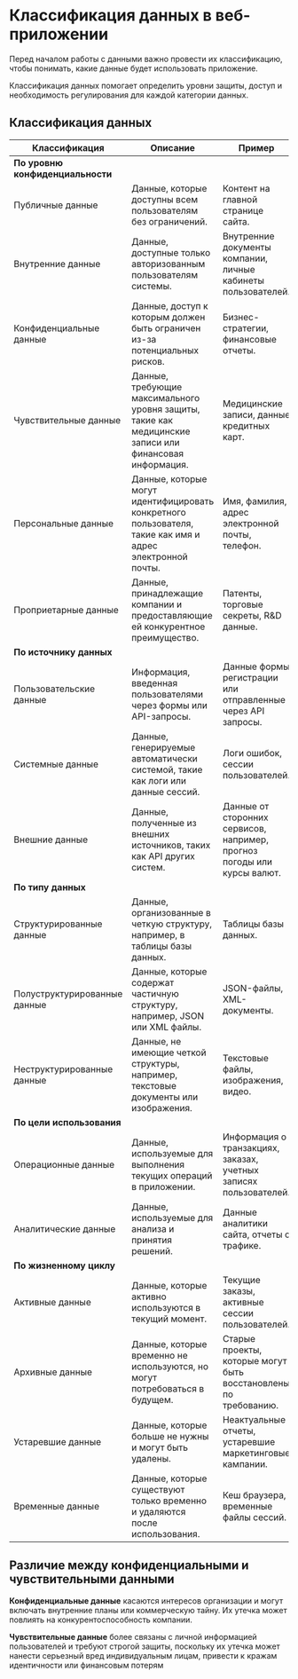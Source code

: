 # Классификация данных в веб-приложении

Перед началом работы с данными важно провести их классификацию, чтобы понимать, какие данные будет использовать приложение.

Классификация данных помогает определить уровни защиты, доступ и необходимость регулирования для каждой категории данных.

## Классификация данных

| **Классификация**            | **Описание**                                                                                     | **Пример**                                                                 |
|------------------------------|--------------------------------------------------------------------------------------------------|----------------------------------------------------------------------------|
| **По уровню конфиденциальности** |
| Публичные данные              | Данные, которые доступны всем пользователям без ограничений.                                     | Контент на главной странице сайта.                                          |
| Внутренние данные             | Данные, доступные только авторизованным пользователям системы.                                   | Внутренние документы компании, личные кабинеты пользователей.              |
| Конфиденциальные данные       | Данные, доступ к которым должен быть ограничен из-за потенциальных рисков.                       | Бизнес-стратегии, финансовые отчеты.                                       |
| Чувствительные данные         | Данные, требующие максимального уровня защиты, такие как медицинские записи или финансовая информация. | Медицинские записи, данные кредитных карт.                                 |
| Персональные данные           | Данные, которые могут идентифицировать конкретного пользователя, такие как имя и адрес электронной почты. | Имя, фамилия, адрес электронной почты, телефон.                            |
| Проприетарные данные          | Данные, принадлежащие компании и предоставляющие ей конкурентное преимущество.                    | Патенты, торговые секреты, R&D данные.                                     |
| **По источнику данных**       |                                                                                                  |                                                                            |
| Пользовательские данные       | Информация, введенная пользователями через формы или API-запросы.                                | Данные формы регистрации или отправленные через API запросы.               |
| Системные данные              | Данные, генерируемые автоматически системой, такие как логи или данные сессий.                    | Логи ошибок, сессии пользователей.                                         |
| Внешние данные                | Данные, полученные из внешних источников, таких как API других систем.                            | Данные от сторонних сервисов, например, прогноз погоды или курсы валют.    |
| **По типу данных**            |                                                                                                  |                                                                            |
| Структурированные данные      | Данные, организованные в четкую структуру, например, в таблицы базы данных.                       | Таблицы базы данных.                                                       |
| Полуструктурированные данные  | Данные, которые содержат частичную структуру, например, JSON или XML файлы.                       | JSON-файлы, XML-документы.                                                 |
| Неструктурированные данные    | Данные, не имеющие четкой структуры, например, текстовые документы или изображения.               | Текстовые файлы, изображения, видео.                                       |
| **По цели использования**     |                                                                                                  |                                                                            |
| Операционные данные           | Данные, используемые для выполнения текущих операций в приложении.                               | Информация о транзакциях, заказах, учетных записях пользователей.          |
| Аналитические данные          | Данные, используемые для анализа и принятия решений.                                             | Данные аналитики сайта, отчеты о трафике.                                  |
| **По жизненному циклу**       |                                                                                                  |                                                                            |
| Активные данные               | Данные, которые активно используются в текущий момент.                                           | Текущие заказы, активные сессии пользователей.                             |
| Архивные данные               | Данные, которые временно не используются, но могут потребоваться в будущем.                      | Старые проекты, которые могут быть восстановлены по требованию.            |
| Устаревшие данные             | Данные, которые больше не нужны и могут быть удалены.                                            | Неактуальные отчеты, устаревшие маркетинговые кампании.                    |
| Временные данные              | Данные, которые существуют только временно и удаляются после использования.                      | Кеш браузера, временные файлы сессий.                                      |

## Различие между конфиденциальными и чувствительными данными

**Конфиденциальные данные** касаются интересов организации и могут включать внутренние планы или коммерческую тайну. Их утечка может повлиять на конкурентоспособность компании.

**Чувствительные данные** более связаны с личной информацией пользователей и требуют строгой защиты, поскольку их утечка может нанести серьезный вред индивидуальным лицам, привести к кражам идентичности или финансовым потерям​


[^1]: 7 Types of Data Classification, datamation [online]. URL: https://www.datamation.com/big-data/types-of-data-classification/